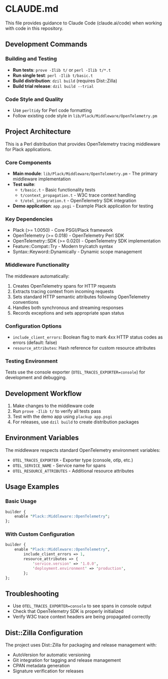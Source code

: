 # CLAUDE.md

This file provides guidance to Claude Code (claude.ai/code) when working with code in this repository.

## Development Commands

### Building and Testing
- **Run tests**: `prove -Ilib t/` or `perl -Ilib t/*.t`
- **Run single test**: `perl -Ilib t/basic.t`
- **Build distribution**: `dzil build` (requires Dist::Zilla)
- **Build trial release**: `dzil build --trial`

### Code Style and Quality
- Use `perltidy` for Perl code formatting
- Follow existing code style in `lib/Plack/Middleware/OpenTelemetry.pm`

## Project Architecture

This is a Perl distribution that provides OpenTelemetry tracing middleware for Plack applications.

### Core Components
- **Main module**: `lib/Plack/Middleware/OpenTelemetry.pm` - The primary middleware implementation
- **Test suite**: 
  - `t/basic.t` - Basic functionality tests
  - `t/context_propagation.t` - W3C trace context handling
  - `t/otel_integration.t` - OpenTelemetry SDK integration
- **Demo application**: `app.psgi` - Example Plack application for testing

### Key Dependencies
- Plack (>= 1.0050) - Core PSGI/Plack framework
- OpenTelemetry (>= 0.018) - OpenTelemetry Perl SDK
- OpenTelemetry::SDK (>= 0.020) - OpenTelemetry SDK implementation
- Feature::Compat::Try - Modern try/catch syntax
- Syntax::Keyword::Dynamically - Dynamic scope management

### Middleware Functionality
The middleware automatically:
1. Creates OpenTelemetry spans for HTTP requests
2. Extracts tracing context from incoming requests
3. Sets standard HTTP semantic attributes following OpenTelemetry conventions
4. Handles both synchronous and streaming responses
5. Records exceptions and sets appropriate span status

### Configuration Options
- `include_client_errors`: Boolean flag to mark 4xx HTTP status codes as errors (default: false)
- `resource_attributes`: Hash reference for custom resource attributes

### Testing Environment
Tests use the console exporter (`OTEL_TRACES_EXPORTER=console`) for development and debugging.

## Development Workflow

1. Make changes to the middleware code
2. Run `prove -Ilib t/` to verify all tests pass
3. Test with the demo app using `plackup app.psgi`
4. For releases, use `dzil build` to create distribution packages

## Environment Variables

The middleware respects standard OpenTelemetry environment variables:
- `OTEL_TRACES_EXPORTER` - Exporter type (console, otlp, etc.)
- `OTEL_SERVICE_NAME` - Service name for spans
- `OTEL_RESOURCE_ATTRIBUTES` - Additional resource attributes

## Usage Examples

### Basic Usage
```perl
builder {
    enable "Plack::Middleware::OpenTelemetry";
};
```

### With Custom Configuration
```perl
builder {
    enable "Plack::Middleware::OpenTelemetry",
        include_client_errors => 1,
        resource_attributes => {
            'service.version' => '1.0.0',
            'deployment.environment' => 'production',
        };
};
```

## Troubleshooting

- Use `OTEL_TRACES_EXPORTER=console` to see spans in console output
- Check that OpenTelemetry SDK is properly initialized
- Verify W3C trace context headers are being propagated correctly

## Dist::Zilla Configuration

The project uses Dist::Zilla for packaging and release management with:
- AutoVersion for automatic versioning
- Git integration for tagging and release management
- CPAN metadata generation
- Signature verification for releases